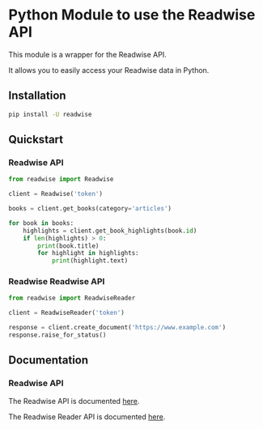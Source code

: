 # Python Module to use the Readwise API

This module is a wrapper for the Readwise API.

It allows you to easily access your Readwise data in Python.

## Installation

```bash
pip install -U readwise
```

## Quickstart

### Readwise API

```python
from readwise import Readwise

client = Readwise('token')

books = client.get_books(category='articles')

for book in books:
	highlights = client.get_book_highlights(book.id)
	if len(highlights) > 0:
		print(book.title)
		for highlight in highlights:
			print(highlight.text)
```

### Readwise Readwise API

```python
from readwise import ReadwiseReader

client = ReadwiseReader('token')

response = client.create_document('https://www.example.com')
response.raise_for_status()
```

## Documentation

### Readwise API

The Readwise API is documented [here](readwise-api.md).

The Readwise Reader API is documented [here](readwise-reader-api.md).
